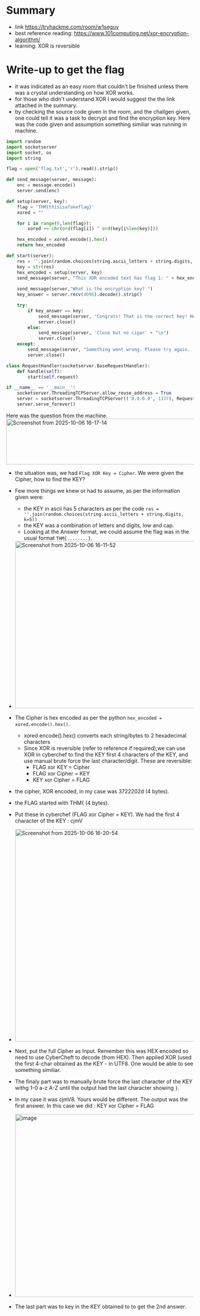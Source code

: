 # Summary
- link https://tryhackme.com/room/w1seguy
- best reference reading: https://www.101computing.net/xor-encryption-algorithm/
- learning: XOR is reversible

# Write-up to get the flag
- it was indicated as an easy room that couldn't be finished unless there was a crystal understanding on how XOR works.
- for those who didn't understand XOR I would suggest the the link attached in the summary.
- by checking the source code given in the room, and the challgen given, one could tell it was a task to decrypt and find the encryption key. Here was the code given and assumption something similiar was running in machine.
```python
import random
import socketserver 
import socket, os
import string

flag = open('flag.txt','r').read().strip()

def send_message(server, message):
    enc = message.encode()
    server.send(enc)

def setup(server, key):
    flag = 'THM{thisisafakeflag}' 
    xored = ""

    for i in range(0,len(flag)):
        xored += chr(ord(flag[i]) ^ ord(key[i%len(key)]))

    hex_encoded = xored.encode().hex()
    return hex_encoded

def start(server):
    res = ''.join(random.choices(string.ascii_letters + string.digits, k=5))
    key = str(res)
    hex_encoded = setup(server, key)
    send_message(server, "This XOR encoded text has flag 1: " + hex_encoded + "\n")
    
    send_message(server,"What is the encryption key? ")
    key_answer = server.recv(4096).decode().strip()

    try:
        if key_answer == key:
            send_message(server, "Congrats! That is the correct key! Here is flag 2: " + flag + "\n")
            server.close()
        else:
            send_message(server, 'Close but no cigar' + "\n")
            server.close()
    except:
        send_message(server, "Something went wrong. Please try again. :)\n")
        server.close()

class RequestHandler(socketserver.BaseRequestHandler):
    def handle(self):
        start(self.request)

if __name__ == '__main__':
    socketserver.ThreadingTCPServer.allow_reuse_address = True
    server = socketserver.ThreadingTCPServer(('0.0.0.0', 1337), RequestHandler)
    server.serve_forever()
```
Here was the question from the machine.
<img width="697" height="123" alt="Screenshot from 2025-10-06 16-17-14" src="https://github.com/user-attachments/assets/c4694b1b-2a81-415a-8759-62be361cebf2" />

- the situation was, we had `Flag XOR Key = Cipher`. We were given the Cipher, how to find the KEY?
- Few more things we knew or had to assume, as per the information given were:
  - the KEY in ascii has 5 characters as per the code `res = ''.join(random.choices(string.ascii_letters + string.digits, k=5))`
  - the KEY was a combination of letters and digits, low and cap.
  - Looking at the Answer format, we could assume the flag was in the usual format `THM{........}`.
- <img width="653" height="449" alt="Screenshot from 2025-10-06 16-11-52" src="https://github.com/user-attachments/assets/4012fdee-46f7-48ad-865f-fd6f47705bc0" />
- The Cipher is hex encoded as per the python `hex_encoded = xored.encode().hex()`.
    - xored.encode().hex() converts each string/bytes to 2 hexadecimal characters
  - Since XOR is reversible (refer to reference if required),we can use XOR in cyberchef to find the KEY first 4 characters of the KEY, and use manual brute force the last character/digit. These are reversible:
    - FLAG xor KEY = Cipher
    - FLAG xor Cipher = KEY
    - KEY xor Cipher = FLAG
- the cipher, XOR encoded, in my case was 3722202d (4 bytes).
- the FLAG started with THM{ (4 bytes).
- Put these in cyberchef (FLAG xor Cipher = KEY). We had the first 4 character of the KEY : cjmV
- <img width="1862" height="571" alt="Screenshot from 2025-10-06 16-20-54" src="https://github.com/user-attachments/assets/9491fe05-ec44-436f-b609-0489dec5eeed" />
- Next, put the full Cipher as Input. Remember this was HEX encoded so need to use CyberCheft to decode (from HEX). Then applied XOR (used the first 4-char obtained as the KEY - in UTF8. One would be able to see something similiar.
- The finaly part was to manually brute force the last character of the KEY withg 1-0 a-z A-Z until the output had the last character showing `}`.
- In my case it was cjmV8. Yours would be different. The output was the first answer. In this case we did : KEY xor Cipher = FLAG
- <img width="1708" height="492" alt="image" src="https://github.com/user-attachments/assets/f035b73f-f851-41bc-b788-c3760b39bc34" />

- The last part was to key in the KEY obtained to to get the 2nd answer.

